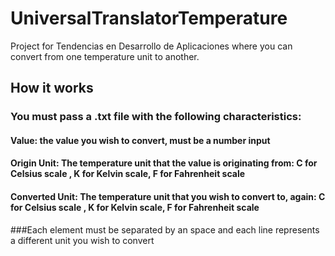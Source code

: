 # UniversalTranslatorTemperature
Project for Tendencias en Desarrollo de Aplicaciones where you can convert from one temperature unit to another.

## How it works

### You must pass a .txt file with the following characteristics: 
#### Value: the value you wish to convert, must be a number input
#### Origin Unit: The temperature unit that the value is originating from: C for Celsius scale , K for Kelvin scale, F for Fahrenheit scale
#### Converted Unit: The temperature unit that you wish to convert to, again: C for Celsius scale , K for Kelvin scale, F for Fahrenheit scale

###Each element must be separated by an space and each line represents a different unit you wish to convert
